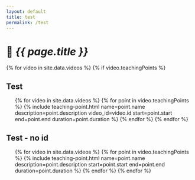 ```yaml
---
layout: default
title: test
permalink: /test
---
```


# 🏀 *{{ page.title }}*

  {% for video in site.data.videos %}
    {% if video.teachingPoints %}

## Test
<ul>
  {% for video in site.data.videos %}
    {% for point in video.teachingPoints %}
      {% include teaching-point.html
        name=point.name
        description=point.description
        video_id=video.id
        start=point.start
        end=point.end
        duration=point.duration
      %}
    {% endfor %}
  {% endfor %}
</ul>


## Test - no id
<ul>
  {% for video in site.data.videos %}
    {% for point in video.teachingPoints %}
      {% include teaching-point.html
        name=point.name
        description=point.description
        start=point.start
        end=point.end
        duration=point.duration
      %}
    {% endfor %}
  {% endfor %}
</ul>